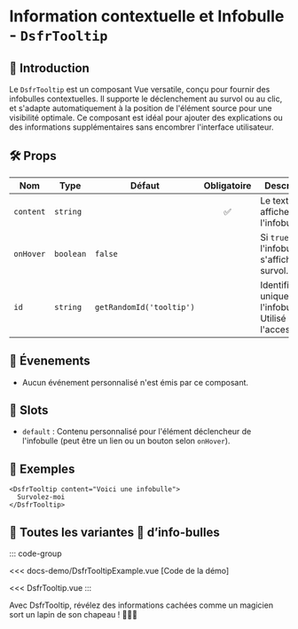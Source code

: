 # Information contextuelle et Infobulle - `DsfrTooltip`

## 🌟 Introduction

Le `DsfrTooltip` est un composant Vue versatile, conçu pour fournir des infobulles contextuelles. Il supporte le déclenchement au survol ou au clic, et s'adapte automatiquement à la position de l'élément source pour une visibilité optimale. Ce composant est idéal pour ajouter des explications ou des informations supplémentaires sans encombrer l'interface utilisateur.

## 🛠️ Props

| Nom        | Type      | Défaut               | Obligatoire | Description                                                 |
|------------|-----------|----------------------|:-----------:|-------------------------------------------------------------|
| `content`  | `string`  |                      | ✅          | Le texte à afficher dans l'infobulle.                       |
| `onHover`  | `boolean` | `false`              |             | Si `true`, l'infobulle s'affiche au survol.                 |
| `id`       | `string`  | `getRandomId('tooltip')` |         | Identifiant unique pour l'infobulle. Utilisé pour l'accessibilité. |

## 📡 Évenements

- Aucun événement personnalisé n'est émis par ce composant.

## 🧩 Slots

- `default` : Contenu personnalisé pour l'élément déclencheur de l'infobulle (peut être un lien ou un bouton selon `onHover`).

## 📝 Exemples

```vue
<DsfrTooltip content="Voici une infobulle">
  Survolez-moi
</DsfrTooltip>
```

## 📝 Toutes les variantes 🌈 d’info-bulles

::: code-group

<Story data-title="Démo" min-h="300px">
  <DsfrTooltipExample />
</Story>

<<< docs-demo/DsfrTooltipExample.vue [Code de la démo]

<<< DsfrTooltip.vue
:::

Avec DsfrTooltip, révélez des informations cachées comme un magicien sort un lapin de son chapeau ! 🎩🐇✨

<script setup lang="ts">
import DsfrTooltipExample from './docs-demo/DsfrTooltipExample.vue'
</script>
